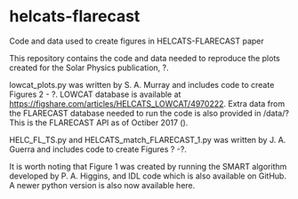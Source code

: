 # helcats-flarecast
Code and data used to create figures in HELCATS-FLARECAST paper


This repository contains the code and data needed to reproduce the plots created for the Solar Physics publication,  ?.


lowcat_plots.py was written by S. A. Murray and includes code to create Figures 2 - ?.
LOWCAT database is available at https://figshare.com/articles/HELCATS_LOWCAT/4970222. Extra data from the FLARECAST database needed to run the code is also provided in /data/? This is the FLARECAST API as of Octiber 2017 ().

HELC_FL_TS.py and HELCATS_match_FLARECAST_1.py was written by J. A. Guerra and includes code to create Figures ? -?.

It is worth noting that Figure 1 was created by running the SMART algorithm developed by P. A. Higgins, and IDL code which is also available on GitHub. A newer python version is also now available here.

